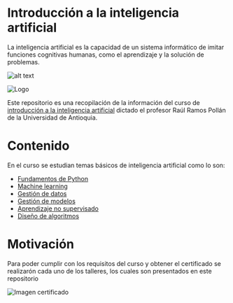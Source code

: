 # Introducción a la inteligencia artificial

La inteligencia artificial es la capacidad de un sistema informático de imitar funciones cognitivas humanas, como el aprendizaje y la solución de problemas.

![alt text](https://media.istockphoto.com/vectors/big-data-and-artificial-intelligence-concept-vector-id1040557296?k=20&m=1040557296&s=612x612&w=0&h=kMsGuwU_DPGF-U-0Ar_gLtULRWvr6--45mo39F1NFeE=)

<a align="center">
    <img src="https://media.istockphoto.com/vectors/big-data-and-artificial-intelligence-concept-vector-id1040557296?k=20&m=1040557296&s=612x612&w=0&h=kMsGuwU_DPGF-U-0Ar_gLtULRWvr6--45mo39F1NFeE=" alt="Logo">
  </a>

Este repositorio es una recopilación de la información del curso de [introducción a la inteligencia artificial](https://rramosp.github.io/ai4eng.v1/intro.html) dictado el profesor Raúl Ramos Pollán de la Universidad de Antioquia.

# Contenido
En el curso se estudian temas básicos de inteligencia artificial como lo son:

- [Fundamentos de Python](https://rramosp.github.io/ai4eng.v1/content/M02_videos.html)
- [Machine learning](https://rramosp.github.io/ai4eng.v1/content/M03_videos.html)
- [Gestión de datos](https://rramosp.github.io/ai4eng.v1/content/M04_videos.html)
- [Gestión de modelos](https://rramosp.github.io/ai4eng.v1/content/M05_videos.html)
- [Aprendizaje no supervisado](https://rramosp.github.io/ai4eng.v1/content/M06_videos.html)
- [Diseño de algoritmos](https://rramosp.github.io/ai4eng.v1/content/M07_videos.html)



# Motivación

Para poder cumplir con los requisitos del curso y obtener el certificado se realizarón cada uno de los talleres, los cuales son presentados en este repositorio  

![Imagen certificado](https://live.staticflickr.com/65535/52112879791_e27634906e_c.jpg)





